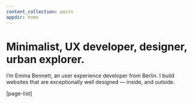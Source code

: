 ```yaml
---
content_collection: posts
appdir: home
---
```


# Minimalist, UX developer, designer, urban explorer.
I’m Emma Bennett, an user experience developer from Berlin. I build websites that are exceptionally well designed — inside, and outside.


[page-list]